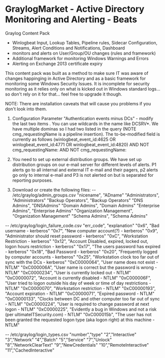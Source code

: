 # GraylogMarket - Active Directory Monitoring and Alerting - Beats      
Graylog Content Pack

 - Winlogbeat Input, Lookup Tables, Pipeline rules, Sidecar Configuration, Streams, Alert Conditions and Notifications, Dashboard 
 - monitors and alerts on User/Group/OU changes (rules and framework)
 - Additional framework for monitoring Windows Warnings and Errors
 - Alerting on Exchange 2013 certificate expiry
 
This content pack was built as a method to make sure IT was aware of changes happinging in Active Directory and as a basic framework for monitoring some Windows Security Issues.  It is incomplete for security monitoring as it relies only on what is kicked out in Windows standard logs... so don't rely on it for that... feel free to upgrade it though.

NOTE:   There are installation caveats that will cause you problems if you don't look into them.  

1) Configuration Parameter "Authentication events minus DCs" - modify the last two items <DC-Name>.  You can use wildcards in the name like DCSRV*.  We have multiple dominas so I had two listed in the query (NOTE cmg_requestingName is a pipeline insertion). The to-be-modified field is currently as follows (winlogbeat_event_id:4625 OR winlogbeat_event_id:4771 OR winlogbeat_event_id:4820) AND NOT cmg_requestingName:<DC-NAME> AND NOT cmg_requestingName:<DC-NAME>
 
2) You need to set up external distribution groups.  We have set up distribution groups on our e-mail server for different levels of alerts.  P1 alerts go to all internal and external IT e-mail and their pagers, p2 alerts go only to internal e-mail and P3 is not alerted on but is separated for reporting purposes.

3) Download or create the following files:
-- /etc/graylog/admin_groups.csv
"nicename", "ADname"
"Administrators", "Administrators"
"Backup Operators", "Backup Operators"
"DNS Admins", "DNSAdmins"
"Domain Admins", "Domain Admins"
"Enterprise Admins", "Enterprise Admins"
"Organization Management", "Organization Management"
"Schema Admins", "Schema Admins"
 
-- /etc/graylog/login_failure_code.csv
"err_code", "explanation"
"0x6", "Bad username - kerberos"
"0x7", "New computer account(?) - kerberos"
"0x9", "Administrator should reset password - kerberos"
"0xC", "Workstation Restriction - kerberos"
"0x12", "Account Disabled, expired, locked out, logon hours restriction - kerberos"
"0x17", "The users password has expired - kerberos"
"0x18", "Bad Password - kerberos"
"0x20", "Frequently logged by computer accounts - kerberos"
"0x25", "Workstation clock too far out of sync with the DCs - kerberos"
"0xC0000064", "User name does not exist - NTLM"
"0xC000006A", "User name is correct but the password is wrong - NTLM"
"0xC0000234", "User is currently locked out - NTLM"
"0xC0000072", "Account is currently disabled - NTLM"
"0xC000006F", "User tried to logon outside his day of week or time of day restrictions - NTLM"
"0xC0000070", "Workstation restriction - NTLM"
"0xC00000193", "Account expiration - NTLM"
"0xC0000071", "Expired password - NTLM"
"0xC0000133", "Clocks between DC and other computer too far out of sync - NTLM"
"0xC0000224", "User is required to change password at next logon - NTLM"
"0xC0000225", "Evidently a bug in Windows and not a risk (per ultimateITSecurity.com) - NTLM"
"0xC000015b", "The user has not been granted the requested logon type (aka logon right) at this machine - NTLM"

-- /etc/graylog/login_types.csv
"number","type"
"2","Interactive"
"3","Network"
"4","Batch"
"5","Service"
"7","Unlock"
"8","NetworkClearText"
"9","NewCredentials"
"10","RemoteInteractive"
"11","CachedInteractive"
